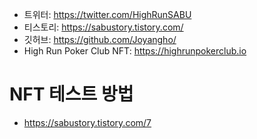 - 트위터: https://twitter.com/HighRunSABU
- 티스토리: https://sabustory.tistory.com/
- 깃허브: https://github.com/Joyangho/
- High Run Poker Club NFT: https://highrunpokerclub.io

# NFT 테스트 방법
- https://sabustory.tistory.com/7

